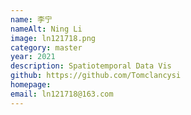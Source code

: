 ```yaml
---
name: 李宁
nameAlt: Ning Li
image: ln121718.png
category: master
year: 2021
description: Spatiotemporal Data Vis
github: https://github.com/Tomclancysi
homepage:
email: ln121718@163.com
---
```


